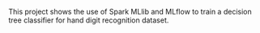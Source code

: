 This project shows the use of Spark MLlib and MLflow to train a decision tree classifier for hand digit recognition dataset.
